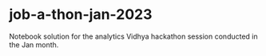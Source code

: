 # job-a-thon-jan-2023
Notebook solution for the analytics Vidhya hackathon session conducted in the Jan month.
